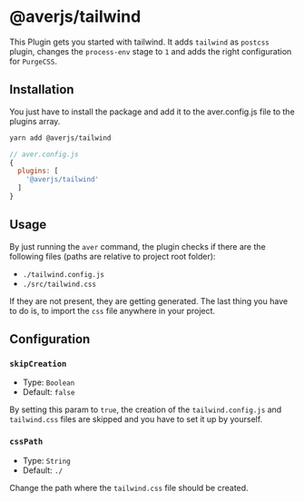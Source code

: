 # @averjs/tailwind

This Plugin gets you started with tailwind. It adds `tailwind` as `postcss` plugin, changes the `process-env` stage to `1` and adds the right configuration for `PurgeCSS`.

## Installation

You just have to install the package and add it to the aver.config.js file to the plugins array.

```bash
yarn add @averjs/tailwind
```

```js
// aver.config.js
{
  plugins: [
    '@averjs/tailwind'
  ]
}
```

## Usage

By just running the `aver` command, the plugin checks if there are the following files (paths are relative to project root folder):

- `./tailwind.config.js`
- `./src/tailwind.css`

If they are not present, they are getting generated. The last thing you have to do is, to import the `css` file anywhere in your project.

## Configuration

### `skipCreation`

- Type: `Boolean`
- Default: `false`

By setting this param to `true`, the creation of the `tailwind.config.js` and `tailwind.css` files are skipped and you have to set it up by yourself.

### `cssPath`

- Type: `String`
- Default: `./`

Change the path where the `tailwind.css` file should be created.